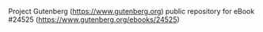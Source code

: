 Project Gutenberg (https://www.gutenberg.org) public repository for eBook #24525 (https://www.gutenberg.org/ebooks/24525)
